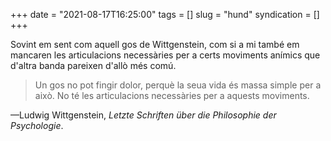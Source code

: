 +++
date = "2021-08-17T16:25:00"
tags = []
slug = "hund"
syndication = []
+++

Sovint em sent com aquell gos de Wittgenstein, com si a mi també em mancaren les articulacions necessàries per a certs moviments anímics que d'altra banda pareixen d'allò més comú.

> Un gos no pot fingir dolor, perquè la seua vida és massa simple per a això. No té les articulacions necessàries per a aquests moviments.

—Ludwig Wittgenstein, *Letzte Schriften über die Philosophie der Psychologie*.
